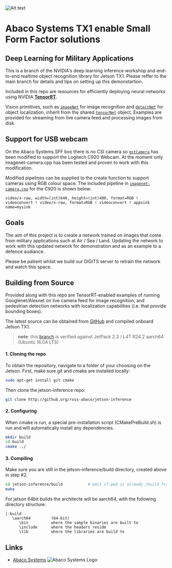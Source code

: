 ![Alt text](https://www.abaco.com/sites/default/files/default_images/product-strip.jpg)

# Abaco Systems TX1 enable Small Form Factor solutions
## Deep Learning for Military Applications
This is a branch of the NVIDIA's deep learning inference workshop and end-to-end realtime object recognition library for Jetson TX1. Please reffer to the main branch for details and tips on setting up this demonstartion.

Included in this repo are resources for efficiently deploying neural networks using NVIDIA **[TensorRT](https://developer.nvidia.com/tensorrt)**.  

Vision primitives, such as [`imageNet`](imageNet.h) for image recognition and [`detectNet`](detectNet.h) for object localization, inherit from the shared [`tensorNet`](tensorNet.h) object.  Examples are provided for streaming from live camera feed and processing images from disk. 

## Support for USB webcam
On the Abaco Systems SFF box there is no CSI camera so [`gstCamera`](camera/gstCamera.h) has been modified to support the Logitech C920 Webcam. At the moment only imagenet-camera.cpp has been tested and proven to work with this modification. 

Modified pipelines can be supplied to the create function to support cameras using RGB colour space. The included pipeline in [`imagenet-camera.cpp`](imagenet-camera/imagenet-camera.cpp)  for the C920 is shown below:

    video/x-raw, width=(int)640, height=(int)480, format=RGB ! videoconvert ! video/x-raw, format=RGB ! videoconvert ! appsink name=mysink

## Goals
The aim of this project is to create a network trained on images that come from military applications such at Air / Sea / Land. Updating the network to work with this updated network for demonstration and as an example to a defence audiance. 

Please be patient whilst we build our DIGITS server to retrain the network and watch this space.

## Building from Source
Provided along with this repo are TensorRT-enabled examples of running Googlenet/Alexnet on live camera feed for image recognition, and pedestrian detection networks with localization capabilities (i.e. that provide bounding boxes). 

The latest source can be obtained from [GitHub](http://github.com/ross-abaco/jetson-inference) and compiled onboard Jetson TX1.

> **note**:  this [branch](http://github.com/ross-abaco/jetson-inference) is verified against 
>        JetPack 2.3 / L4T R24.2 aarch64 (Ubuntu 16.04 LTS)
      
#### 1. Cloning the repo
To obtain the repository, navigate to a folder of your choosing on the Jetson.  First, make sure git and cmake are installed locally:

``` bash
sudo apt-get install git cmake
```

Then clone the jetson-inference repo:
``` bash
git clone http://github.org/ross-abaco/jetson-inference
```

#### 2. Configuring

When cmake is run, a special pre-installation script (CMakePreBuild.sh) is run and will automatically install any dependencies.

``` bash
mkdir build
cd build
cmake ../
```

#### 3. Compiling

Make sure you are still in the jetson-inference/build directory, created above in step #2.

``` bash
cd jetson-inference/build			# omit if pwd is already /build from above
make
```

For jetson 64bit builds the architecte will be aarch64, with the following directory structure:

```
|-build
   \aarch64		    (64-bit)
      \bin			where the sample binaries are built to
      \include		where the headers reside
      \lib			where the libraries are build to
```

## Links
* [Abaco Systems](http://abaco.com)
![Abaco Systems Logo](http://www.marketwire.com/library/MwGo/2016/6/27/11G104398/abaco%20final-135550592.jpg)
